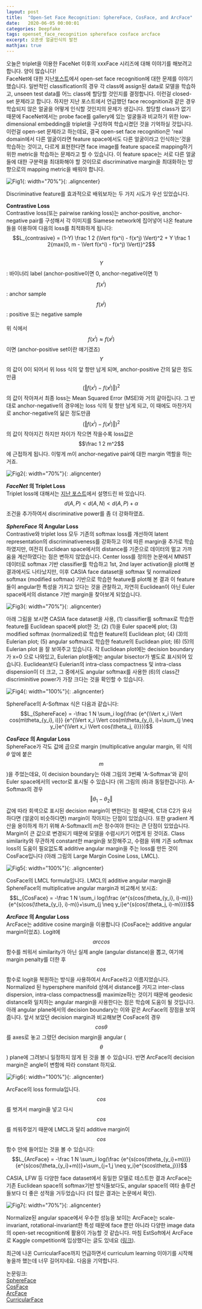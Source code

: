 ```yaml
---
layout: post
title:  "Open-Set Face Recognition: SphereFace, CosFace, and ArcFace"
date:   2020-06-05 00:00:01
categories: Deepfake
tags: openset_face_recognition sphereface cosface arcface
excerpt: 오픈셋 얼굴인식의 발전
mathjax: true
---
```


오늘은 triplet을 이용한 FaceNet 이후의 xxxFace 시리즈에 대해 이야기를 해보려고 합니다. 양이 많습니다!<br>
FaceNet에 대한 지난[포스트](https://jiryang.github.io/2020/05/23/FaceNet-and-one-shot-learning/)에서 open-set face recognition에 대한 문제를 이야기했습니다. 일반적인 classification의 경우 각 class에 assign된 data로 모델을 학습하고, unseen test data를 어느 class에 할당할 것인지를 결정합니다. 이런걸 closed-set 문제라고 합니다. 하지만 지난 포스트에서 언급했던 face recognition과 같은 경우 학습되지 않은 얼굴을 어떻게 인식할 것인지의 문제가 생깁니다. 할당할 class가 없기 때문에 FaceNet에서는 probe face를 gallery에 있는 얼굴들과 비교하기 위한 low-dimensional embedding을 triplet을 구성하여 학습시켰던 것을 기억하실 것입니다. 이런걸 open-set 문제라고 하는데요, 결국 open-set face recognition은 'real domain에서 다른 얼굴이라면 feature space에서도 다른 얼굴이라고 인식하는'것을 학습하는 것이고, 다르게 표현한다면 face image를 feature space로 mapping하기 위한 metric을 학습하는 문제라고 할 수 있습니다. 이 feature space는 서로 다른 얼굴들에 대한 구분력을 최대화해야 할 것이므로 discriminative margin을 최대화하는 방향으로의 mapping metric을 배워야 합니다.

![Fig1](https://jiryang.github.io/img/closedset_vs_openset.PNG "Closed vs Open-Set Face Recognition"){: width="70%"}{: .aligncenter}


Discriminative feature를 효과적으로 배워보자는 두 가지 시도가 우선 있었습니다.<br>



**Contrastive Loss**<br>
Contrastive loss(또는 pairwise ranking loss)는 anchor-positive, anchor-negative pair를 구성해서 각 이미지를 Siamese network에 집어넣어 나온 feature들을 이용하여 다음의 loss를 최적화하게 됩니다:<br>
$$L_{contrasive} = (1-Y) \frac 1 2 (\Vert f(x^i) - f(x^j) \Vert)^2 + Y \frac 1 2{max(0, m - \Vert f(x^i) - f(x^j) \Vert)}^2$$<br>
$$Y$$: 바이너리 label (anchor-positive이면 0, anchor-negative이면 1)
$$f(x^i)$$: anchor sample<br>
$$f(x^j)$$: positive 또는 negative sample<br><br>
위 식에서 $$f(x^i) \approx f(x^j)$$ 이면 (anchor-positive set이란 얘기겠죠) $$Y$$의 값이 0이 되어서 위 loss 식의 앞 항만 남게 되며, anchor-positive 간의 닮은 정도만큼 $$(\Vert f(x^i) - f(x^j) \Vert)^2$$의 값이 작아져서 최종 loss는 Mean Squared Error (MSE)와 거의 같아집니다. 그 반대로 anchor-negative의 경우에는 loss 식의 뒷 항만 남게 되고, 이 때에도 마찬가지로 anchor-negative의 닮은 정도만큼 $$(\Vert f(x^i) - f(x^j) \Vert)^2$$의 값이 작아지긴 하지만 차이가 작으면 작을수록 loss값은 $$\frac 1 2 m^2$$에 근접하게 됩니다. 이렇게 m이 anchor-negative pair에 대한 margin 역할을 하는거죠.

![Fig2](https://jiryang.github.io/img/contrastive_loss_faces.png "Contrastive Loss"){: width="70%"}{: .aligncenter}



**_FaceNet_ 의 Triplet Loss**<br>
Triplet loss에 대해서는 [지난 포스트](https://jiryang.github.io/2020/05/23/FaceNet-and-one-shot-learning/)에서 설명드린 바 있습니다. $$d(A, P) < d(A, N) < d(A, P)+\alpha$$ 조건을 추가하여서 discriminative power를 좀 더 강화하였죠.



**_SphereFace_ 의 Angular Loss**<br>
Contrastive와 triplet loss 모두 기존의 softmax loss를 개선하여 latent representation의 discriminativeness를 강화하고 이에 따른 margin을 추가로 학습하였지만, 여전히 Euclidean space에서의 distance를 기준으로 데이터의 멀고 가까움을 계산하였다는 점은 변하지 않았습니다. Center loss를 정의한 논문에서 MNIST 데이터로 softmax 기반 classifier를 학습하고 1st, 2nd layer activation을 plot해 본 결과에서도 나타났지만, 이후 CASIA face dataset을 softmax 및 normalized softmax (modified softmax) 기반으로 학습한 feature를 plot해 본 결과 이 feature들이 angular한 특성을 가지고 있다는 것을 관찰하고, 자연히 Euclidean이 아닌 Euler space에서의 distance 기반 margin을 찾아보게 되었습니다. 

![Fig3](https://jiryang.github.io/img/mnist_first_layers.PNG "First Layers Activations of MNIST Classfier"){: width="70%"}{: .aligncenter}


아래 그림을 보시면 CASIA face dataset을 사용, (1) classifier를 softmax로 학습한 feature를 Euclidean space에 plot한 것; (2) (1)을 Euler space에 plot; (3) modified softmax (normalized)로 학습한 feature의 Euclidean plot; (4) (3)의 Eulerian plot; (5) angular softmax로 학습한 feature의 Euclidean plot; (6) (5)의 Eulerian plot 을 잘 보여주고 있습니다. 각 Euclidean plot에는 decision boundary가 x=0 으로 나와있고, Eulerian plot들에는 angular bisector가 별도로 표시되어 있습니다. Euclidean보다 Eulerian의 intra-class compactness 및 intra-class dispension이 더 크고, 그 중에서도 angular softmax를 사용한 (6)의 class간 discriminitive power가 가장 크다는 것을 확인할 수 있습니다.

![Fig4](https://jiryang.github.io/img/casia_face_angular_softmax.PNG "Comparison of Features Learned Using Softmax and A-Softmax Loss"){: width="100%"}{: .aligncenter}


SphereFace의 A-Softmax 식은 다음과 같습니다:<br>
$$L_{SphereFace} = -\frac 1 N \sum_i log(\frac {e^{\Vert x_i \Vert cos(m\theta_{y_i}, i)}} {e^{\Vert x_i \Vert cos(m\theta_{y_i}, i)+\sum_{j \neq y_i}e^{\Vert x_i \Vert cos(\theta_j, i)}}})$$



**_CosFace_ 의 Angular Loss**<br>
SphereFace가 각도 값에 곱으로 margin (multiplicative angular margin, 위 식의 $\theta$ 앞에 붙은 $$m$$)을 주었는데요, 이 decision boundary는 아래 그림의 3번째 'A-Softmax'와 같이 Euler space에서의 vector로 표시될 수 있습니다 (위 그림의 (6)과 동일한겁니다). A-Softmax의 경우 $$\Vert \theta_1 - \theta_2 \Vert$$ 값에 따라 회색으로 표시된 decision margin이 변한다는 점 때문에, C1과 C2가 유사하다면 (얼굴이 비슷하다면) margin이 작아지는 단점이 있었습니다. 또한 gradient 계산을 용이하게 하기 위해 A-Softmax의 $m$은 정수여야 한다는 큰 단점이 있었습니다. Margin이 큰 값으로 변경되기 때문에 모델을 수렴시키기 어렵게 된 것이죠. Class similarity와 무관하게 constant한 margin을 보장해주고, 수렴을 위해 기존 softmax loss의 도움이 필요없도록 additive angular margin을 주는 loss를 만든 것이 CosFace입니다 (아래 그림의 Large Margin Cosine Loss, LMCL).

![Fig5](https://jiryang.github.io/img/decision_margin_comparison01.PNG "Comparison of Decision Margins"){: width="100%"}{: .aligncenter}


CosFace의 LMCL formula입니다. LMCL의 additive angular margin을 SphereFace의 multiplicative angular margin과 비교해서 보시죠:<br>
$$L_{CosFace} = -\frac 1 N \sum_i log(\frac {e^{s(cos(\theta_{y_i}, i)-m)}} {e^{s(cos(\theta_{y_i}, i)-m)}+\sum_{j \neq y_i}e^{s(cos(\theta_j, i)-m)}})$$



**_ArcFace_ 의 Angular Loss**<br>
ArcFace는 additive cosine margin을 이용합니다 (CosFace는 additive angular margin이었죠). Logit에 $$arccos$$함수를 씌워서 similarity가 아닌 실제 angle (angular distance)을 뽑고, 여기에 margin penalty를 더한 후 $$cos$$함수로 logit을 복원하는 방식을 사용하여서 ArcFace라고 이름지었습니다. Normalized 된 hypersphere manifold 상에서 distance를 가지고 inter-class dispersion, intra-class compactness를 maximize하는 것이기 때문에 geodesic distance와 일치하는 angular margin을 사용한다는 점은 학습에 도움이 될 것입니다. 아래 angular plane에서의 decision boundary는 이와 같은 ArcFace의 장점을 보여줍니다. 앞서 보았던 decision margin과 비교해보면 CosFace의 경우 $$cos\theta$$를 axes로 놓고 그렸던 decision margin을 angular ($$\theta$$) plane에 그려보니 일정하지 않게 된 것을 볼 수 있습니다. 반면 ArcFace의 decision margin은 angle이 변함에 따라 constant 하지요.

![Fig6](https://jiryang.github.io/img/decision_margin_comparison02.PNG "Comparison of Decision Margins"){: width="100%"}{: .aligncenter}


ArcFace의 loss formula입니다. $$cos$$를 벗겨서 margin을 넣고 다시 $$cos$$를 씌워주었기 때문에 LMCL과 달리 additive margin이 $$cos$$함수 안에 들어있는 것을 볼 수 있습니다:<br>
$$L_{ArcFace} = -\frac 1 N \sum_i log(\frac {e^{s(cos(\theta_{y_i}+m))}} {e^{s(cos(\theta_{y_i}+m))}+\sum_{j=1,j \neq y_i}e^{scos\theta_j}})$$


CASIA, LFW 등 다양한 face dataset에서 동일한 모델로 테스트한 결과 ArcFace는 기존 Euclidean space의 softmax기반 방식들보다도, angular space의 여타 솔루션들보다 더 좋은 성적을 거두었습니다 (더 많은 결과는 논문에서 확인).

![Fig7](https://jiryang.github.io/img/arcface_comparative_result.png "Comparision of Verification Results"){: width="70%"}{: .aligncenter}



Normalize된 angular space에서 우수한 성능을 보이는 ArcFace는 scale-invariant, rotational-invariant한 특성 때문에 face 뿐만 아니라 다양한 image data의 open-set recognition에 활용이 가능할 것 같습니다. 마침 EstSoft에서 ArcFace로 Kaggle competition에 입상했다는 글도 있네요 ([링크](https://blog.estsoft.co.kr/727)).


최근에 나온 CurricularFace까지 언급하면서 curriculum learning 이야기를 시작해놓을까 했는데 너무 길어지네요. 다음을 기약합니다.


논문링크:<br>
[SphereFace](https://arxiv.org/pdf/1704.08063.pdf)<br>
[CosFace](https://arxiv.org/pdf/1801.09414.pdf)<br>
[ArcFace](https://arxiv.org/pdf/1801.07698.pdf)<br>
[CurricularFace](https://arxiv.org/pdf/2004.00288.pdf)
